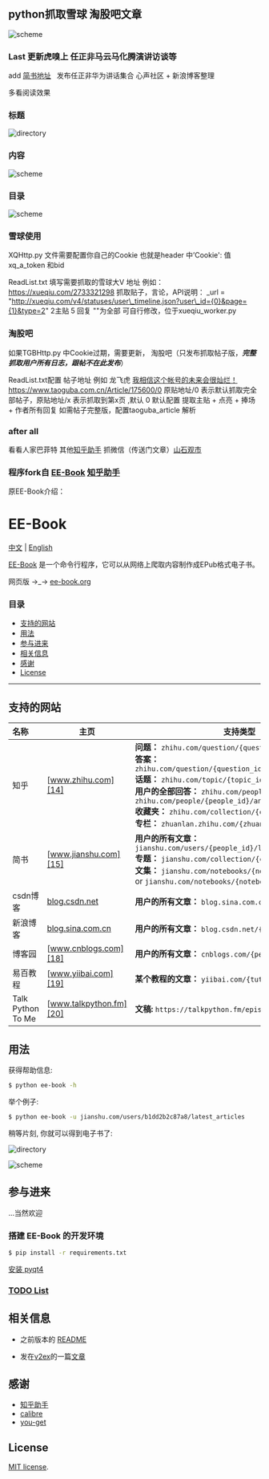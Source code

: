 ## python抓取雪球 淘股吧文章
![scheme][wechat]
### Last 更新虎嗅上 任正非马云马化腾演讲访谈等
add [简书地址][31]  
发布任正非华为讲话集合 心声社区 + 新浪博客整理

多看阅读效果
### 标题
![directory][img-1]  
### 内容
![scheme][img-2]
### 目录
![scheme][img-3]
 

 
 

### 雪球使用 
XQHttp.py 文件需要配置你自己的Cookie  也就是header 中’Cookie': 值  xq_a_token 和bid 

ReadList.txt  填写需要抓取的雪球大V 地址 例如：https://xueqiu.com/2733321298
抓取贴子，言论，API说明：
 \_url = "http://xueqiu.com/v4/statuses/user\_timeline.json?user\_id={0}&page={1}&type=2"  2主贴  5 回复 ""为全部
可自行修改，位于xueqiu_worker.py
### 淘股吧
如果TGBHttp.py 中Cookie过期，需要更新，
淘股吧（只发布抓取帖子版，***完整抓取用户所有日志，跟帖不在此发布***）

ReadList.txt配置 帖子地址 例如 龙飞虎 [我相信这个帐号的未来会很灿烂！](https://www.taoguba.com.cn/Article/175600/1)
 https://www.taoguba.com.cn/Article/175600/0  原贴地址/0 表示默认抓取完全部帖子，原贴地址/x 表示抓取到第x页 ,默认 0 
默认配置 提取主贴 + 点亮 + 捧场 + 作者所有回复 
如需帖子完整版，配置taoguba\_article  解析
 

### after all 
看看人家巴菲特 
其他[知乎助手][1] 抓微信（传送门文章）[山石观市][2]  

### 程序fork自 [EE-Book][222] [知乎助手][3]
原EE-Book介绍：
# EE-Book

[中文][4] | [English][5]  

[EE-Book][6] 是一个命令行程序，它可以从网络上爬取内容制作成EPub格式电子书。  

网页版 →\_→ [ee-book.org][7]

### 目录
* [支持的网站][8]
* [用法][9]
* [参与进来][10]
* [相关信息][11]
* [感谢][12]
* [License][13]

---

## 支持的网站

| 名称 | 主页                               | 支持类型                          |
| :------ | ---------------------------------------- | ---------------------------------------- |
| 知乎      | [www.zhihu.com][14]    | **问题：** `zhihu.com/question/{question_id}`<br/>**答案：** `zhihu.com/question/{question_id}/answer/{answer_id}`<br/>**话题：** `zhihu.com/topic/{topic_id}`<br/>**用户的全部回答：** `zhihu.com/people/{people_id}` or `zhihu.com/people/{people_id}/answers`<br/>**收藏夹：** `zhihu.com/collection/{collection_id}` <br/> **专栏：** `zhuanlan.zhihu.com/{zhuanlan_id}` |
| 简书      | [www.jianshu.com][15] | **用户的所有文章：** `jianshu.com/users/{people_id}/latest_articles`<br/>**专题：** `jianshu.com/collection/{collection_id}`<br/>**文集：** `jianshu.com/notebooks/{notebooks_id}/latest` or `jianshu.com/notebooks/{notebooks_id}/top` |
| csdn博客  | [blog.csdn.net][16]    | **用户的所有文章：** `blog.sina.com.cn/u/{people_id}` |
| 新浪博客   | [blog.sina.com.cn][17] | **用户的所有文章：** `blog.csdn.net/{people_id}` |
| 博客园     | [www.cnblogs.com][18] | **用户的所有文章：** `cnblogs.com/{people_id}/`  |
| 易百教程   | [www.yiibai.com][19] | **某个教程的文章：** `yiibai.com/{tutorial_kind}`|
| Talk Python To Me | [www.talkpython.fm][20]| **文稿:** `https://talkpython.fm/episodes/all/`|

## 用法

获得帮助信息:  

```bash
$ python ee-book -h
```

举个例子:  

```bash
$ python ee-book -u jianshu.com/users/b1dd2b2c87a8/latest_articles
```

稍等片刻, 你就可以得到电子书了:  

![directory][image-1]  

![scheme][image-2]


## 参与进来

...当然欢迎

### 搭建 EE-Book 的开发环境

```bash
$ pip install -r requirements.txt
```

[安装 pyqt4][21]

### [TODO List][22]


## 相关信息

* 之前版本的 [README][23]

* 发在[v2ex][24]的一篇[文章][25]

## 感谢

* [知乎助手][26]
* [calibre][27]
* [you-get][28]

## License

[MIT license][29].

[1]:	https://github.com/YaoZeyuan/ZhihuHelp
[2]:	https://github.com/macbookpro2100/taoguba_xueqiu_book/blob/master/%E4%B8%93%E6%A0%8F%E5%B1%B1%E7%9F%B3%E8%A7%82%E5%B8%82(cssstock)%E6%96%87%E7%AB%A0%E9%9B%86.epub
[222]:	https://github.com/ee-book/EE-Book
[3]:	https://github.com/YaoZeyuan/ZhihuHelp
[4]:	./README.md
[5]:	./README_en.md
[6]:	https://github.com/knarfeh/EE-Book
[7]:	http://ee-book.org
[8]:	#%E6%94%AF%E6%8C%81%E7%9A%84%E7%BD%91%E7%AB%99
[9]:	#%E7%94%A8%E6%B3%95
[10]:	#%E5%8F%82%E4%B8%8E%E8%BF%9B%E6%9D%A5
[11]:	#%E7%9B%B8%E5%85%B3%E4%BF%A1%E6%81%AF
[12]:	#%E6%84%9F%E8%B0%A2
[13]:	#license
[14]:	http://www.zhihu.com
[15]:	http://www.jianshu.com
[16]:	http://blog.csdn.net
[17]:	http://blog.sina.com.cn/
[18]:	http://www.cnblogs.com/
[19]:	http://www.yiibai.com/
[20]:	https://www.talkpython.fm
[21]:	https://riverbankcomputing.com/software/pyqt/download/
[22]:	./notes/TODOlist.md
[23]:	https://github.com/knarfeh/EE-Book/blob/c4d870ff8cca6bbac97f04c9da727397cee8d519/README.md
[24]:	https://v2ex.com/
[25]:	http://knarfeh.github.io/2016/03/17/EE-Book/
[26]:	https://github.com/YaoZeyuan/ZhihuHelp
[27]:	https://github.com/kovidgoyal/calibre
[28]:	https://github.com/soimort/you-get
[29]:	./LICENSE

[31]:	https://www.jianshu.com/p/cc1dc1f8502c

[image-1]:	http://7xi5vu.com1.z0.glb.clouddn.com/2016-03-09directory.png
[image-2]:	http://7xi5vu.com1.z0.glb.clouddn.com/2016-03-09Scheme.png

[img-1]:	https://github.com/macbookpro2100/taoguba_xueqiu_book/blob/master/%E4%BB%BB%E6%AD%A3%E9%9D%9E%E9%A9%AC%E4%BA%91%E9%A9%AC%E5%8C%96%E8%85%BE%E2%80%A6%E2%80%A6/r1.jpg
[img-2]:	https://github.com/macbookpro2100/taoguba_xueqiu_book/blob/master/%E4%BB%BB%E6%AD%A3%E9%9D%9E%E9%A9%AC%E4%BA%91%E9%A9%AC%E5%8C%96%E8%85%BE%E2%80%A6%E2%80%A6/r2.jpg
[img-3]:	https://github.com/macbookpro2100/taoguba_xueqiu_book/blob/master/%E4%BB%BB%E6%AD%A3%E9%9D%9E%E9%A9%AC%E4%BA%91%E9%A9%AC%E5%8C%96%E8%85%BE%E2%80%A6%E2%80%A6/r3.jpg

[wechat]:	https://github.com/macbookpro2100/taoguba_xueqiu_book/blob/master/%E4%BB%BB%E6%AD%A3%E9%9D%9E%E9%A9%AC%E4%BA%91%E9%A9%AC%E5%8C%96%E8%85%BE%E2%80%A6%E2%80%A6/ink.jpeg
